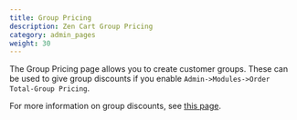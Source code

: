```yaml
---
title: Group Pricing
description: Zen Cart Group Pricing
category: admin_pages
weight: 30
---
```


The Group Pricing page allows you to create customer groups.  These can be 
used to give group discounts if you enable `Admin->Modules->Order Total-Group Pricing`. 

For more information on group discounts, see [this page](/user/order_total/group_pricing/). 
